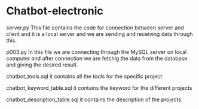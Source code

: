 # Chatbot-electronic
server.py 
This file contains the code for connection between server and client
and it is a local server and we are sending and receiving data through this.

p003.py
In this file we are connecting through the MySQL server on local computer 
and after connection we are fetchig the data from the database and giving the 
desired result.

chatbot_tools.sql
it contains all the tools for the specific project

chatbot_keyword_table.sql
it contains the keyword for the different projects

chatbot_description_table.sql
it contains the description of the projects
